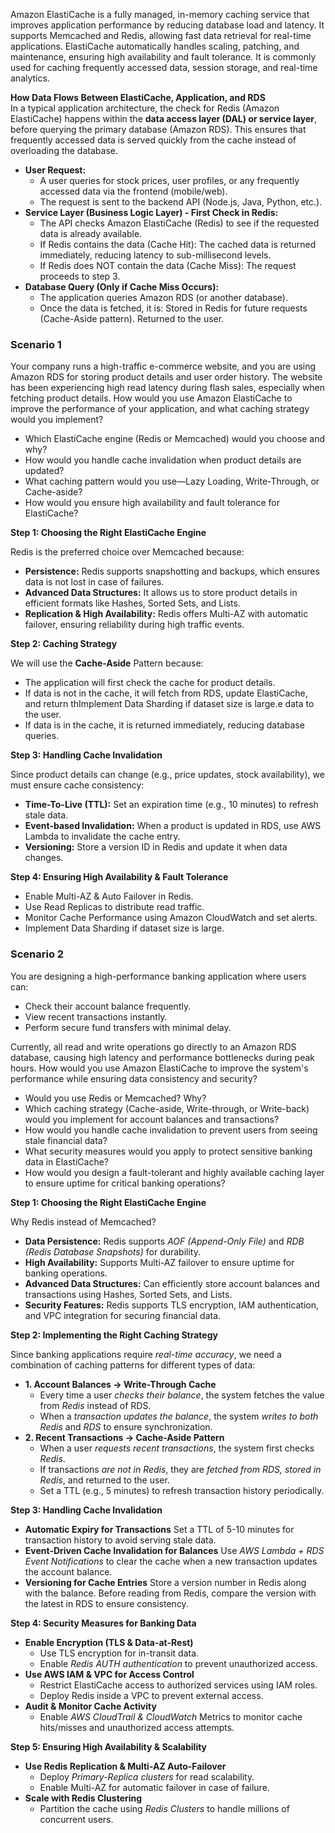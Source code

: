 Amazon ElastiCache is a fully managed, in-memory caching service that improves application performance by reducing database load and latency. It supports Memcached and Redis, allowing fast data retrieval for real-time applications. ElastiCache automatically handles scaling, patching, and maintenance, ensuring high availability and fault tolerance. It is commonly used for caching frequently accessed data, session storage, and real-time analytics.

**How Data Flows Between ElastiCache, Application, and RDS**<br>
In a typical application architecture, the check for Redis (Amazon ElastiCache) happens within the **data access layer (DAL) or service layer**, before querying the primary database (Amazon RDS). This ensures that frequently accessed data is served quickly from the cache instead of overloading the database.
- **User Request:**
  - A user queries for stock prices, user profiles, or any frequently accessed data via the frontend (mobile/web).
  - The request is sent to the backend API (Node.js, Java, Python, etc.).
- **Service Layer (Business Logic Layer) - First Check in Redis:**
  - The API checks Amazon ElastiCache (Redis) to see if the requested data is already available.
  - If Redis contains the data (Cache Hit): The cached data is returned immediately, reducing latency to sub-millisecond levels.
  - If Redis does NOT contain the data (Cache Miss): The request proceeds to step 3.
- **Database Query (Only if Cache Miss Occurs):**
  - The application queries Amazon RDS (or another database).
  - Once the data is fetched, it is: Stored in Redis for future requests (Cache-Aside pattern). Returned to the user.

### Scenario 1 ###
Your company runs a high-traffic e-commerce website, and you are using Amazon RDS for storing product details and user order history. The website has been experiencing high read latency during flash sales, especially when fetching product details. How would you use Amazon ElastiCache to improve the performance of your application, and what caching strategy would you implement?
- Which ElastiCache engine (Redis or Memcached) would you choose and why?
- How would you handle cache invalidation when product details are updated?
- What caching pattern would you use—Lazy Loading, Write-Through, or Cache-aside?
- How would you ensure high availability and fault tolerance for ElastiCache?

**Step 1: Choosing the Right ElastiCache Engine**

Redis is the preferred choice over Memcached because:
- **Persistence:** Redis supports snapshotting and backups, which ensures data is not lost in case of failures.
- **Advanced Data Structures:** It allows us to store product details in efficient formats like Hashes, Sorted Sets, and Lists.
- **Replication & High Availability:** Redis offers Multi-AZ with automatic failover, ensuring reliability during high traffic events.

**Step 2: Caching Strategy**

We will use the **Cache-Aside** Pattern because:
- The application will first check the cache for product details.
- If data is not in the cache, it will fetch from RDS, update ElastiCache, and return thImplement Data Sharding if dataset size is large.e data to the user.
- If data is in the cache, it is returned immediately, reducing database queries.

**Step 3: Handling Cache Invalidation**

Since product details can change (e.g., price updates, stock availability), we must ensure cache consistency:
- **Time-To-Live (TTL):** Set an expiration time (e.g., 10 minutes) to refresh stale data.
- **Event-based Invalidation:** When a product is updated in RDS, use AWS Lambda to invalidate the cache entry.
- **Versioning:** Store a version ID in Redis and update it when data changes.

**Step 4: Ensuring High Availability & Fault Tolerance**
- Enable Multi-AZ & Auto Failover in Redis.
- Use Read Replicas to distribute read traffic.
- Monitor Cache Performance using Amazon CloudWatch and set alerts.
- Implement Data Sharding if dataset size is large.


### Scenario 2 ###
You are designing a high-performance banking application where users can:
- Check their account balance frequently.
- View recent transactions instantly.
- Perform secure fund transfers with minimal delay.

Currently, all read and write operations go directly to an Amazon RDS database, causing high latency and performance bottlenecks during peak hours. How would you use Amazon ElastiCache to improve the system's performance while ensuring data consistency and security?
- Would you use Redis or Memcached? Why?
- Which caching strategy (Cache-aside, Write-through, or Write-back) would you implement for account balances and transactions?
- How would you handle cache invalidation to prevent users from seeing stale financial data?
- What security measures would you apply to protect sensitive banking data in ElastiCache?
- How would you design a fault-tolerant and highly available caching layer to ensure uptime for critical banking operations?

**Step 1: Choosing the Right ElastiCache Engine**

Why Redis instead of Memcached?
- **Data Persistence:** Redis supports *AOF (Append-Only File)* and *RDB (Redis Database Snapshots)* for durability.
- **High Availability:** Supports Multi-AZ failover to ensure uptime for banking operations.
- **Advanced Data Structures:** Can efficiently store account balances and transactions using Hashes, Sorted Sets, and Lists.
- **Security Features:** Redis supports TLS encryption, IAM authentication, and VPC integration for securing financial data.

**Step 2: Implementing the Right Caching Strategy**

Since banking applications require *real-time accuracy*, we need a combination of caching patterns for different types of data:
- **1. Account Balances → Write-Through Cache**
  - Every time a user *checks their balance*, the system fetches the value from *Redis* instead of RDS.
  - When a *transaction updates the balance*, the system *writes to both Redis* and *RDS* to ensure synchronization.
- **2. Recent Transactions → Cache-Aside Pattern**
  - When a user *requests recent transactions*, the system first checks *Redis*.
  - If transactions *are not in Redis*, they are *fetched from RDS, stored in Redis*, and returned to the user.
  - Set a TTL (e.g., 5 minutes) to refresh transaction history periodically.
 
**Step 3: Handling Cache Invalidation**
- **Automatic Expiry for Transactions** Set a TTL of 5-10 minutes for transaction history to avoid serving stale data.
- **Event-Driven Cache Invalidation for Balances** Use *AWS Lambda + RDS Event Notifications* to clear the cache when a new transaction updates the account balance.
- **Versioning for Cache Entries** Store a version number in Redis along with the balance. Before reading from Redis, compare the version with the latest in RDS to ensure consistency.

**Step 4: Security Measures for Banking Data**
- **Enable Encryption (TLS & Data-at-Rest)**
  - Use TLS encryption for in-transit data.
  - Enable *Redis AUTH authentication* to prevent unauthorized access.
- **Use AWS IAM & VPC for Access Control**
  - Restrict ElastiCache access to authorized services using IAM roles.
  - Deploy Redis inside a VPC to prevent external access.
- **Audit & Monitor Cache Activity**
  - Enable *AWS CloudTrail & CloudWatch* Metrics to monitor cache hits/misses and unauthorized access attempts.
 
**Step 5: Ensuring High Availability & Scalability**
- **Use Redis Replication & Multi-AZ Auto-Failover**
  - Deploy *Primary-Replica clusters* for read scalability.
  - Enable Multi-AZ for automatic failover in case of failure.
- **Scale with Redis Clustering**
  - Partition the cache using *Redis Clusters* to handle millions of concurrent users.
